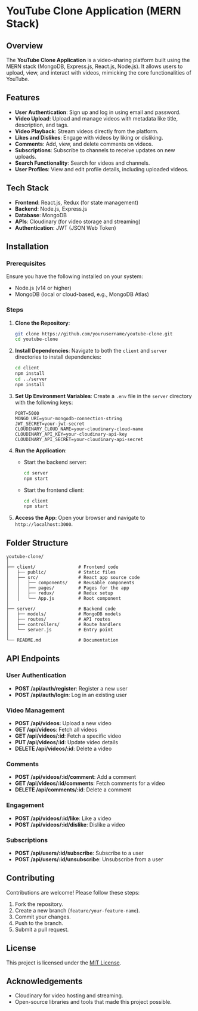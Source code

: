 # YouTube Clone Application (MERN Stack)

## Overview
The **YouTube Clone Application** is a video-sharing platform built using the MERN stack (MongoDB, Express.js, React.js, Node.js). It allows users to upload, view, and interact with videos, mimicking the core functionalities of YouTube.

## Features

- **User Authentication**: Sign up and log in using email and password.
- **Video Upload**: Upload and manage videos with metadata like title, description, and tags.
- **Video Playback**: Stream videos directly from the platform.
- **Likes and Dislikes**: Engage with videos by liking or disliking.
- **Comments**: Add, view, and delete comments on videos.
- **Subscriptions**: Subscribe to channels to receive updates on new uploads.
- **Search Functionality**: Search for videos and channels.
- **User Profiles**: View and edit profile details, including uploaded videos.

## Tech Stack

- **Frontend**: React.js, Redux (for state management)
- **Backend**: Node.js, Express.js
- **Database**: MongoDB
- **APIs**: Cloudinary (for video storage and streaming)
- **Authentication**: JWT (JSON Web Token)

## Installation

### Prerequisites
Ensure you have the following installed on your system:
- Node.js (v14 or higher)
- MongoDB (local or cloud-based, e.g., MongoDB Atlas)

### Steps

1. **Clone the Repository**:
   ```bash
   git clone https://github.com/yourusername/youtube-clone.git
   cd youtube-clone
   ```

2. **Install Dependencies**:
   Navigate to both the `client` and `server` directories to install dependencies:
   ```bash
   cd client
   npm install
   cd ../server
   npm install
   ```

3. **Set Up Environment Variables**:
   Create a `.env` file in the `server` directory with the following keys:
   ```env
   PORT=5000
   MONGO_URI=your-mongodb-connection-string
   JWT_SECRET=your-jwt-secret
   CLOUDINARY_CLOUD_NAME=your-cloudinary-cloud-name
   CLOUDINARY_API_KEY=your-cloudinary-api-key
   CLOUDINARY_API_SECRET=your-cloudinary-api-secret
   ```

4. **Run the Application**:
   - Start the backend server:
     ```bash
     cd server
     npm start
     ```
   - Start the frontend client:
     ```bash
     cd client
     npm start
     ```

5. **Access the App**:
   Open your browser and navigate to `http://localhost:3000`.

## Folder Structure

```
youtube-clone/
│
├── client/                # Frontend code
│   ├── public/            # Static files
│   ├── src/               # React app source code
│   │   ├── components/    # Reusable components
│   │   ├── pages/         # Pages for the app
│   │   ├── redux/         # Redux setup
│   │   └── App.js         # Root component
│
├── server/                # Backend code
│   ├── models/            # MongoDB models
│   ├── routes/            # API routes
│   ├── controllers/       # Route handlers
│   └── server.js          # Entry point
│
└── README.md              # Documentation
```

## API Endpoints

### User Authentication
- **POST /api/auth/register**: Register a new user
- **POST /api/auth/login**: Log in an existing user

### Video Management
- **POST /api/videos**: Upload a new video
- **GET /api/videos**: Fetch all videos
- **GET /api/videos/:id**: Fetch a specific video
- **PUT /api/videos/:id**: Update video details
- **DELETE /api/videos/:id**: Delete a video

### Comments
- **POST /api/videos/:id/comment**: Add a comment
- **GET /api/videos/:id/comments**: Fetch comments for a video
- **DELETE /api/comments/:id**: Delete a comment

### Engagement
- **POST /api/videos/:id/like**: Like a video
- **POST /api/videos/:id/dislike**: Dislike a video

### Subscriptions
- **POST /api/users/:id/subscribe**: Subscribe to a user
- **POST /api/users/:id/unsubscribe**: Unsubscribe from a user

## Contributing
Contributions are welcome! Please follow these steps:
1. Fork the repository.
2. Create a new branch (`feature/your-feature-name`).
3. Commit your changes.
4. Push to the branch.
5. Submit a pull request.

## License
This project is licensed under the [MIT License](LICENSE).

## Acknowledgements
- Cloudinary for video hosting and streaming.
- Open-source libraries and tools that made this project possible.
